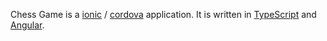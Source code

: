 Chess Game is a [ionic](https://ionicframework.com/) / [cordova](https://cordova.apache.org/) application. It is written
in [TypeScript](http://www.typescriptlang.org/) and [Angular](https://angular.io/).
